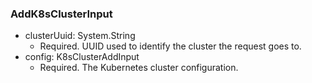 ### AddK8sClusterInput


- clusterUuid: System.String
  - Required. UUID used to identify the cluster the request goes to.
- config: K8sClusterAddInput
  - Required. The Kubernetes cluster configuration.
